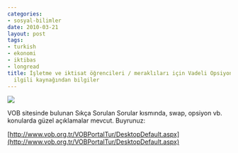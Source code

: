```yaml
---
categories:
- sosyal-bilimler
date: 2010-03-21
layout: post
tags:
- turkish
- ekonomi
- iktibas
- longread
title: İşletme ve iktisat öğrencileri / meraklıları için Vadeli Opsiyon Borsası ile
  ilgili kaynağından bilgiler
---
```


![](/images/BannerTurkish.jpg)

VOB sitesinde bulunan Sıkça Sorulan Sorular kısmında, swap, opsiyon vb. konularda güzel açıklamalar mevcut. Buyrunuz:

[http://www.vob.org.tr/VOBPortalTur/DesktopDefault.aspx](http://www.vob.org.tr/VOBPortalTur/DesktopDefault.aspx)
